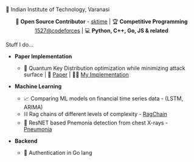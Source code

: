 <!-- <div align="center">
  <a href="https://github.com/OmBiradar" target="_blank">
    <img src="https://img.shields.io/badge/GitHub-181717?style=for-the-badge&logo=github&logoColor=white" alt="GitHub">
  </a>
  <a href="https://www.linkedin.com/in/om-biradar-2b4a981bb" target="_blank">
    <img src="https://img.shields.io/badge/LinkedIn-0077B5?style=for-the-badge&logo=linkedin&logoColor=white" alt="LinkedIn">
  </a>
  <a href="https://codeforces.com/profile/om_biradar" target="_blank">
    <img src="https://img.shields.io/badge/Codeforces-1F8ACB?style=for-the-badge&logo=codeforces&logoColor=white" alt="Codeforces">
  </a>
  <a href="mailto:ombiradar04@gmail.com" target="_blank">
    <img src="https://img.shields.io/badge/Email-D14836?style=for-the-badge&logo=gmail&logoColor=white" alt="Email">
  </a>
</div>  -->

📍 Indian Institute of Technology, Varanasi

<div align="center">
  
🔗 **Open Source Contributor** - [sktime](https://github.com/sktime/sktime) | 🏆 **Competitive Programming** [1527@codeforces](https://codeforces.com/profile/om_biradar) | 💻 **Python, C++, Go, JS & related**

</div>
<!-- 
> NOTE: ☕ **Caffeine-fueled** -->

<!-- ### Interesting Stuff here -->

Stuff I do...

- **Paper Implementation** 
    - 🔑 Quantum Key Distribution optimization while minimizing attack surface | 📄 [Paper](https://ieeexplore.ieee.org/document/10380212) | ✍🏻 [My Implementation](https://github.com/OmBiradar/MATN/blob/main/main.ipynb)

- **Machine Learning**
    - 📈 Comparing ML models on financial time series data - (LSTM, ARIMA)
    - ⛓️ Rag chains of different levels of complexity - [RagChain](https://github.com/OmBiradar/ragchain)
    - 🩻 ResNET based Pnemonia detection from chest X-rays - [Pneumonia](https://github.com/OmBiradar/Pneumonia-DL-ResNet)

- **Backend**
    - 🔐 Authentication in Go lang
